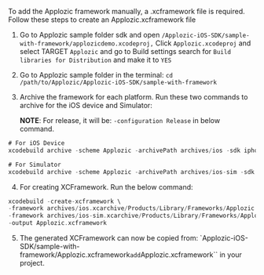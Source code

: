 To add the Applozic framework manually, a .xcframework file is required. Follow these steps to create an Applozic.xcframework file

1. Go to Applozic sample folder sdk and open ``/Applozic-iOS-SDK/sample-with-framework/applozicdemo.xcodeproj,`` Click ``Applozic.xcodeproj`` and select TARGET ``Applozic`` and go to Build settings search for ``Build libraries for Distribution`` and make it to ``YES``
2. Go to Applozic sample folder in the terminal:
``cd /path/to/Applozic/Applozic-iOS-SDK/sample-with-framework``
3. Archive the framework for each platform. Run these two commands to archive for the iOS device and Simulator:
 
    **NOTE**: For release, it will be: ``-configuration Release`` in below command.
 
 ```swift 
 # For iOS Device
 xcodebuild archive -scheme Applozic -archivePath archives/ios -sdk iphoneos SKIP_INSTALL=NO
 
 # For Simulator
 xcodebuild archive -scheme Applozic -archivePath archives/ios-sim -sdk iphonesimulator SKIP_INSTALL=NO 
 ```
4. For creating XCFramework. Run the below command:
 ```swift
 xcodebuild -create-xcframework \
 -framework archives/ios.xcarchive/Products/Library/Frameworks/Applozic.framework \
 -framework archives/ios-sim.xcarchive/Products/Library/Frameworks/Applozic.framework \
 -output Applozic.xcframework
 ```
5. The generated XCFramework can now be copied from: `Applozic-iOS-SDK/sample-with-framework/Applozic.xcframework`` add ``Applozic.xcframework`` in your project.
